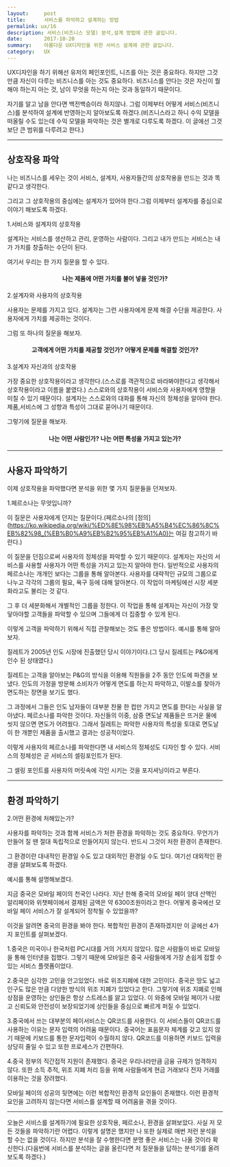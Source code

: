 ```yaml
---
layout:     post
title:      서비스를 파악하고 설계하는 방법
permalink: ux/16
description: 서비스(비즈니스 모델) 분석,설계 방법에 관한 글입니다.
date:       2017-10-20
summary:    아름다운 UX디자인을 위한 서비스 설계에 관한 글입니다.
category: 	UX
---
```



UX디자인을 하기 위해선 유저의 페인포인트, 니즈를 아는 것은 중요하다. 하지만 그것만큼 자신이 다루는 비즈니스를 아는 것도 중요하다. 비즈니스를 안다는 것은 자신이 뭘 해야 하는지 아는 것, 남이 무엇을 하는지 아는 것과 동일하기 때문이다.

자기를 알고 남을 안다면 백전백승이라 하지않나. 그럼 이제부터 어떻게 서비스(비즈니스)를 분석하여 설계에 반영하는지 알아보도록 하겠다.(비즈니스라고 하니 수익 모델을 떠올릴 수도 있는데 수익 모델을 파악하는 것은 별개로 다루도록 하겠다. 이 글에선 그것 보단 큰 범위를 다루려고 한다.)

- - -

## 상호작용 파악

나는 비즈니스를 세우는 것이 서비스, 설계자, 사용자들간의 상호작용을 만드는 것과 똑같다고 생각한다. 

그리고 그 상호작용의 중심에는 설계자가 있어야 한다.그럼 이제부터 설계자를 중심으로 이야기 해보도록 하겠다.

1.서비스와 설계자의 상호작용

설계자는 서비스를 생산하고 관리, 운영하는 사람이다. 그리고 내가 만드는 서비스는 내가 가치를 창출하는 수단이 된다.

여기서 우리는 한 가지 질문을 할 수 있다.

<h4><p align="center">나는 제품에 어떤 가치를 불어 넣을 것인가?</p></h4>

2.설계자와 사용자의 상호작용

사용자는 문제를 가지고 있다. 설계자는 그런 사용자에게 문제 해결 수단을 제공한다. 사용자에게 가치를 제공하는 것이다.

그럼 또 하나의 질문을 해보자.

<h4><p align="center">고객에게 어떤 가치를 제공할 것인가? 어떻게 문제를 해결할 것인가?</p></h4>


3.설계자 자신과의 상호작용

가장 중요한 상호작용이라고 생각한다.(스스로를 객관적으로 바라봐야한다고 생각해서 상호작용이라고 이름을 붙였다.) 스스로와의 상호작용이 서비스와 사용자에게 영향을 미칠 수 있기 때문이다. 설계자는 스스로와의 대화를 통해 자신의 정체성을 알아야 한다. 제품,서비스에 그 성향과 특성이 그대로 묻어나기 때문이다. 

그렇기에 질문을 해보자.

<h4><p align="center">나는 어떤 사람인가? 나는 어떤 특성을 가지고 있는가?</p></h4>

- - -

##  사용자 파악하기

이제 상호작용을 파악했다면 분석을 위한 몇 가지 질문들을 던져보자.

1.페르소나는 무엇입니까?

이 질문은 사용자에게 던지는 질문이다.(페르소나의 [정의](https://ko.wikipedia.org/wiki/%ED%8E%98%EB%A5%B4%EC%86%8C%EB%82%98_(%EB%B0%A9%EB%B2%95%EB%A1%A0)는 여길 참고하기 바란다.)

이 질문을 던짐으로써 사용자의 정체성을 파악할 수 있기 때문이다.
설계자는 자신의 서비스를 사용할 사용자가 어떤 특성을 가지고 있는지 알아야 한다. 일반적으로 사용자의 페르소나는 개개인 보다는 그룹을 통해 알아본다. 사용자를 대략적인 규모의 그룹으로 나누고 각각의 그룹의 필요, 욕구 등에 대해 알아본다. 이 작업이 마케팅에선 시장 세분화라고도 불리는 것 같다.

그 후 더 세분화해서 개별적인 그룹을 정한다. 이 작업을 통해 설계자는 자신이 가장 맞닿아야할 고객들을 파악할 수 있으며 그들에게 더 집중할 수 있게 된다.

이렇게 고객을 파악하기 위해서 직접 관찰해보는 것도 좋은 방법이다. 예시를 통해 알아보자. 

질레트가 2005년 인도 시장에 진출했던 당시 이야기이다.(그 당시 질레트는 P&G에게 인수 된 상태였다.) 

질레트는 고객을 알아보는 P&G의 방식을 이용해 직원들을 2주 동안 인도에 파견을 보냈다. 인도의 가정을 방문해 소비자가 어떻게 면도를 하는지 파악하고, 이발소를 찾아가 면도하는 장면을 보기도 했다.

그 과정에서 그들은 인도 남자들이 대부분 찬물 한 컵만 가지고 면도를 한다는 사실을 알아냈다. 페르소나를 파악한 것이다. 자신들의 이중, 삼중 면도날 제품들은 뜨거운 물에 씻지 않으면 면도가 어려웠다. 그래서 질레트는 파악한 사용자의 특성을 토대로 면도날이 한 개뿐인 제품을 출시했고 결과는 성공적이었다.

이렇게 사용자의 페르소나를 파악한다면 내 서비스의 정체성도 디자인 할 수 있다. 서비스의 정체성은 곧 서비스의 셀링포인트가 된다.

그 셀링 포인트를 사용자의 머릿속에 각인 시키는 것을 포지셔닝이라고 부른다.

- - -

## 환경 파악하기

2.어떤 환경에 처해있는가?

사용자를 파악하는 것과 함께 서비스가 처한 환경을 파악하는 것도 중요하다. 무언가가 만들어 질 땐 절대 독립적으로 만들어지지 않는다. 반드시 그것이 처한 환경이 존재한다.

그 환경이란 대내적인 환경일 수도 있고 대외적인 환경일 수도 있다. 여기선 대외적인 환경을 살펴보도록 하겠다.

예시를 통해 설명해보겠다.

지금 중국은 모바일 페이의 천국인 나라다. 지난 한해 중국의 모바일 페이 양대 산맥인 알리페이와 위챗페이에서 결제된 금액은 약 6300조원이라고 한다. 어떻게 중국에선 모바일 페이 서비스가 잘 설계되어 정착될 수 있었을까?

이것을 알려면 중국의 환경을 봐야 한다. 복합적인 환경이 존재하겠지만 이 글에선 4가지 포인트를 살펴보겠다.

1.중국은 미국이나 한국처럼 PC시대를 거의 거치지 않았다. 많은 사람들이 바로 모바일을 통해 인터넷을 접했다. 그렇기 때문에 모바일은 중국 사람들에게 가장 손쉽게 접할 수 있는 서비스 플랫폼이었다.

2.중국은 심각한 고민을 안고있었다. 바로 위조지폐에 대한 고민이다. 중국은 땅도 넓고 인구도 많은 만큼 다양한 방식의 위조 지폐가 있었다고 한다. 그렇기에 위조 지폐로 인해 상점을 운영하는 상인들은 항상 스트레스를 앓고 있었다. 이 와중에 모바일 페이가 나왔고 신뢰도와 안전성이 보장되었기에 상인들을 중심으로 빠르게 퍼질 수 있었다.

3.중국에서 쓰는 대부분의 페이서비스는 QR코드를 사용한다. 이 서비스들이 QR코드를 사용하는 이유는 문자 입력의 어려움 때문이다. 중국어는 표음문자 체계를 갖고 있지 않기 때문에 키보드를 통한 문자입력이 수월하지 않다. QR코드를 이용하면 키보드 입력을 상당히 줄일 수 있고 또한 프로세스가 간편하다.

4.중국 정부의 직간접적 지원이 존재했다. 중국은 우리나라만큼 금융 규제가 엄격하지 않다. 또한 소득 추적, 위조 지폐 처리 등을 위해 사람들에게 현금 거래보다 전자 거래를 이용하는 것을 장려했다.

모바일 페이의 성공의 뒷면에는 이런 복합적인 환경적 요인들이 존재했다. 이런 환경적 요인을 고려하지 않는다면 서비스를 설계할 때 어려움을 겪을 것이다.

- - -

오늘은 서비스를 설계하기에 필요한 상호작용, 페르소나, 환경을 살펴보았다. 사실 저 모든 것들을 파악하기란 어렵다. 이렇게 설명은 했지만 나 또한 실제로 매번 저런 분석을 할 수는 없을 것이다. 하지만 분석을 잘 수행한다면 분명 좋은 서비스는 나올 것이라 확신한다.(다음번에 서비스를 분석하는 글을 올린다면 저 질문들을 답하는 분석기를 올려보도록 하겠다.) 